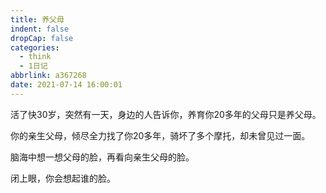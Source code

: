 ```yaml
---
title: 养父母
indent: false
dropCap: false
categories:
  - think
  - 1日记
abbrlink: a367268
date: 2021-07-14 16:00:01
---
```


活了快30岁，突然有一天，身边的人告诉你，养育你20多年的父母只是养父母。

你的亲生父母，倾尽全力找了你20多年，骑坏了多个摩托，却未曾见过一面。

脑海中想一想父母的脸，再看向亲生父母的脸。

闭上眼，你会想起谁的脸。

